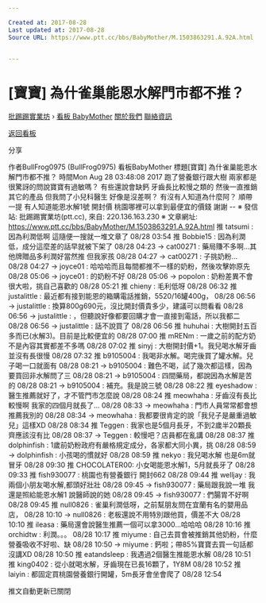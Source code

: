 ```yaml
---

Created at: 2017-08-28
Last updated at: 2017-08-28
Source URL: https://www.ptt.cc/bbs/BabyMother/M.1503863291.A.92A.html


---
```


# [寶寶] 為什雀巢能恩水解門市都不推？


[批踢踢實業坊](https://www.ptt.cc/) › [看板 BabyMother](https://www.ptt.cc/bbs/BabyMother/index.html) [關於我們](https://www.ptt.cc/about.html) [聯絡資訊](https://www.ptt.cc/contact.html)

[返回看板](https://www.ptt.cc/bbs/BabyMother/index.html)

分享

作者BullFrog0975 (BullFrog0975)
看板BabyMother
標題\[寶寶\] 為什雀巢能恩水解門市都不推？
時間Mon Aug 28 03:48:08 2017
跑了營養銀行跟大樹 兩家都是很驚訝的問說寶寶有過敏嗎？ 有些還說會缺鈣 牙齒長比較慢之類的 然後一直推銷其它的產品 但我問了小兒科醫生 好像是沒差啊？ 有沒有人知道為什麼阿？ 順帶一提 有人知道能恩水解1號 開封價 桃園哪裡可以拿到最便宜的價錢 謝謝 -- ※ 發信站: 批踢踢實業坊(ptt.cc), 來自: 220.136.163.230 ※ 文章網址: <https://www.ptt.cc/bbs/BabyMother/M.1503863291.A.92A.html>
推 tatsumi : 因為利潤低啊 這隨便一搜就一堆文章了 08/28 03:54
推 Bobbie15 : 因為利潤低，成分這麼差的話早就被下架了 08/28 04:23
→ cat00271 : 藥局賺不多啊…其他牌贈品多利潤好當然推 但我家孩 08/28 04:27
→ cat00271 : 子挑奶粉… 08/28 04:27
→ joyce01 : 哈哈哈而且每間都推不一樣的奶粉，然後攻擊妳原先 08/28 05:06
→ joyce01 : 的奶粉不好 08/28 05:06
→ popolon : 奶粉差異不會很大啦，挑自己喜歡的 08/28 05:21
推 chieny : 毛利低呀 08/28 06:32
推 justalittle : 最近都有接到能恩的箱購電話推銷，5520/16罐400g， 08/28 06:56
→ justalittle : 換算800g690元，沒比開封價貴多少，建議可以問看看 08/28 06:56
→ justalittle : ，但聽說好像都要回購才會一直接到電話，所以我都二 08/28 06:56
→ justalittle : 話不說買了 08/28 06:56
推 huhuhai : 大樹開封五百多而已(水解3)。目前是比較便宜的 08/28 07:00
推 mRENm : 一歲之前的配方奶不是內容其實都差不多嗎 08/28 07:02
推 sinyj : 大樹開封價+1。我兒喝水解牙齒並沒有長很慢 08/28 07:32
推 b9105004 : 我喝非水解。喝完後買了罐水解。兒子喝一口就面有 08/28 08:21
→ b9105004 : 難色不喝，試了幾次都這樣，因為要買回非水解問了三 08/28 08:21
→ b9105004 : 四間藥局，都說因為水解是苦的 08/28 08:21
→ b9105004 : 補充。我是說三號 08/28 08:22
推 eyeshadow : 醫生推薦就好了，才不管門市怎麼說 08/28 08:24
推 meowhaha : 牙齒沒有長比較慢啊 我家的四個月就長了... 08/28 08:33
→ meowhaha : 門市人員常常都會想推薦我別的 08/28 08:34
→ meowhaha : 我都要很肯定的說「我兒子是嚴重過敏兒」這樣XD 08/28 08:34
推 Teggen : 我家也是5個月長牙，不到2歲半20顆長齊應該沒有比 08/28 08:37
→ Teggen : 較慢吧？店員都在亂講 08/28 08:37
推 dolphinfish : 1歲前奶粉政府有嚴格規定成分，各家都大同小異，挑 08/28 08:59
→ dolphinfish : 小孩喝的慣就好 08/28 08:59
推 nekyo : 我兒喝水解 也是6m就冒牙 08/28 09:30
推 CHOCOLATER00: 小女喝能恩水解1，5月就長牙了 08/28 09:33
推 fish930077 : 桃園也有營養銀行 開封662 08/28 09:44
推 welljay : 我兩個小朋友喝水解,都頭好壯壯 08/28 09:45
→ fish930077 : 藥局跟我說一堆 我還是照給能恩水解1 說醫師說的她 08/28 09:45
→ fish930077 : 們腸胃不好啊 08/28 09:45
推 null0826 : 雀巢利潤低呀，之前幫朋友問在宜蘭有名的嬰用品店， 08/28 10:10
→ null0826 : 老板還說不用特別跟他買，價差不大 08/28 10:10
推 ileasa : 藥局還會說醫生推薦一個可以拿3000...哈哈哈 08/28 10:16
推 orchidtw : 利潤。。。 08/28 10:17
推 miyume : 自己去買會被推銷其他奶粉，什麼營養吸收不好啦、缺 08/28 10:50
→ miyume : 鈣啦；帶85%寶寶去買一句話都沒講XD 08/28 10:50
推 eatandsleep : 我遇過2個醫生推能恩水解 08/28 10:51
推 king0402 : 從小就喝水解，牙齒現在已長16顆了，1Y8M 08/28 10:52
推 laiyin : 都固定買桃園營養銀行開罐，5m長牙會坐會爬了 08/28 12:54

推文自動更新已關閉

